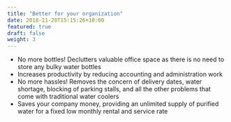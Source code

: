 ```yaml
---
title: "Better for your organization"
date: 2018-11-28T15:15:26+10:00
featured: true
draft: false
weight: 3
---
```


- No more bottles! Declutters valuable office space as there is no need to store any bulky water bottles
- Increases productivity by reducing accounting and administration work
- No more hassles! Removes the concern of delivery dates, water shortage, blocking of parking stalls, and all the other problems that come with traditional water coolers
- Saves your company money, providing an unlimited supply of purified water for a fixed low monthly rental and service rate